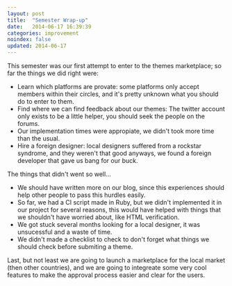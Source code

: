 ```yaml
---
layout: post
title:  "Semester Wrap-up"
date:   2014-06-17 16:39:39
categories: improvement
noindex: false
updated: 2014-06-17
---
```



This semester was our first attempt to enter to the themes marketplace; so far the things we did right were:

- Learn which platforms are provate: some platforms only accept members within their circles, and it's pretty unknown what you should do to enter to them.
- Find where we can find feedback about our themes: The twitter account only exists to be a little helper, you should seek the people on the forums.
- Our implementation times were appropiate, we didn't took more time than the usual.
- Hire a foreign designer: local designers suffered from a rockstar syndrome, and they weren't that good anyways, we found a foreign developer that gave us bang for our buck.

The things that didn't went so well...

- We should have written more on our blog, since this experiences should help other people to pass this hurdles easily.
- So far, we had a CI script made in Ruby, but we didn't implemented it in our project for several reasons, this would have helped with things that we shouldn't have worried about, like HTML verification.
- We got stuck several months looking for a local designer, it was unsucessful and a waste of time.
- We didn't made a checklist to check to don't forget what things we should check before submiting a theme.

Last, but not least we are going to launch a marketplace for the local market (then other countries), and we are going to integreate some very cool features to make the approval process easier and clear for the users.